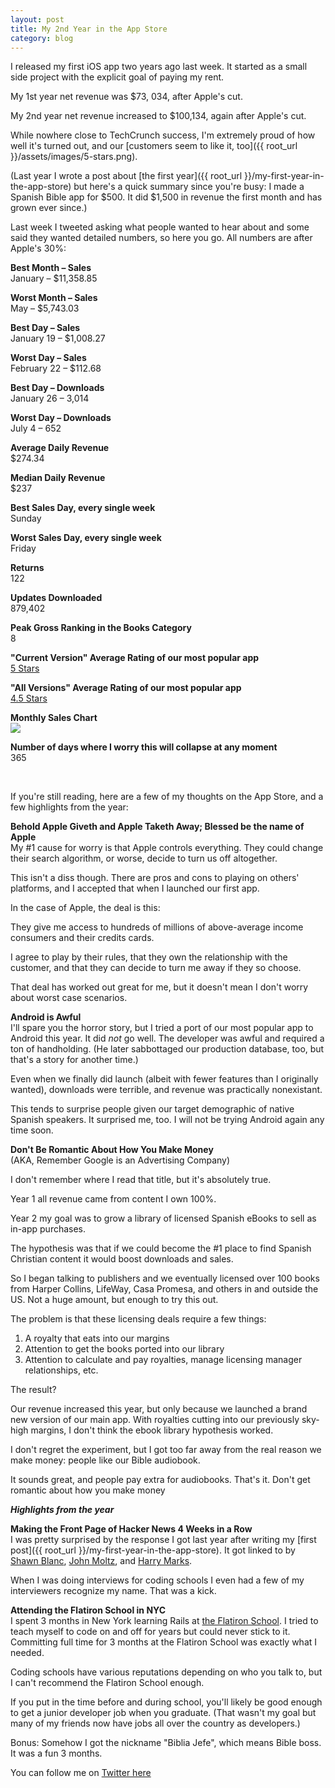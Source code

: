 ```yaml
---
layout: post
title: My 2nd Year in the App Store
category: blog
---
```


I released my first iOS app two years ago last week. It started as a small side project with the explicit goal of paying my rent.

My 1st year net revenue was $73, 034, after Apple's cut.

My 2nd year net revenue increased to $100,134, again after Apple's cut. 

While nowhere close to TechCrunch success, I'm extremely proud of how well it's turned out, and our [customers seem to like it, too]({{ root_url }}/assets/images/5-stars.png). 

(Last year I wrote a post about [the first year]({{ root_url }}/my-first-year-in-the-app-store) but here's a quick summary since you're busy: I made a Spanish Bible app for $500. It did $1,500 in revenue the first month and has grown ever since.)

Last week I tweeted asking what people wanted to hear about and some said they wanted detailed numbers, so here you go. All numbers are after Apple's 30%:

**Best Month – Sales**	
January – $11,358.85

**Worst Month – Sales**  
May – $5,743.03
**Best Day – Sales**  
January 19 – $1,008.27
**Worst Day – Sales**  
February 22 – $112.68

**Best Day – Downloads**  
January 26 – 3,014

**Worst Day – Downloads**  
July 4 – 652

**Average Daily Revenue**  
$274.34

**Median Daily Revenue**  
$237

**Best Sales Day, every single week**  
Sunday

**Worst Sales Day, every single week**  
Friday
**Returns**  
122

**Updates Downloaded**  
879,402

**Peak Gross Ranking in the Books Category**  
8

**"Current Version" Average Rating of our most popular app**  
[5 Stars](https://itunes.apple.com/us/app/la-biblia-reina-valera-estudio/id519625336?mt=8)

**"All Versions" Average Rating of our most popular app**  
[4.5 Stars](https://itunes.apple.com/us/app/la-biblia-reina-valera-estudio/id519625336?mt=8)

**Monthly Sales Chart**  
<img src="{{ root_url }}/assets/images/monthly-sales.png" />

**Number of days where I worry this will collapse at any moment**  
365  

<br>

If you're still reading, here are a few of my thoughts on the App Store, and a few highlights from the year:

**Behold Apple Giveth and Apple Taketh Away; Blessed be the name of Apple**  
My #1 cause for worry is that Apple controls everything. They could change their search algorithm, or worse, decide to turn us off altogether.

This isn't a diss though. There are pros and cons to playing on others' platforms, and I accepted that when I launched our first app.

In the case of Apple, the deal is this: 

They give me access to hundreds of millions of above-average income consumers and their credits cards. 

I agree to play by their rules, that they own the relationship with the customer, and that they can decide to turn me away if they so choose.

That deal has worked out great for me, but it doesn't mean I don't worry about worst case scenarios.

**Android is Awful**  
I'll spare you the horror story, but I tried a port of our most popular app to Android this year. It did *not* go well. The developer was awful and required a ton of handholding. (He later sabbottaged our production database, too, but that's a story for another time.)

Even when we finally did launch (albeit with fewer features than I originally wanted), downloads were terrible, and revenue was practically nonexistant.

This tends to surprise people given our target demographic of native Spanish speakers. It surprised me, too. I will not be trying Android again any time soon.

**Don't Be Romantic About How You Make Money**  
(AKA, Remember Google is an Advertising Company)

I don't remember where I read that title, but it's absolutely true.

Year 1 all revenue came from content I own 100%. 

Year 2 my goal was to grow a library of licensed Spanish eBooks to sell as in-app purchases. 

The hypothesis was that if we could become the #1 place to find Spanish Christian content it would boost downloads and sales.

So I began talking to publishers and we eventually licensed over 100 books from Harper Collins, LifeWay, Casa Promesa, and others in and outside the US. Not a huge amount, but enough to try this out.

The problem is that these licensing deals require a few things:  

1. A royalty that eats into our margins  
2. Attention to get the books ported into our library  
3. Attention to calculate and pay royalties, manage licensing manager relationships, etc.  

The result? 

Our revenue increased this year, but only because we launched a brand new version of our main app. With royalties cutting into our previously sky-high margins, I don't think the ebook library hypothesis worked.

I don't regret the experiment, but I got too far away from the real reason we make money: people like our Bible audiobook.

It sounds great, and people pay extra for audiobooks. That's it. Don't get romantic about how you make money

***Highlights from the year***   

**Making the Front Page of Hacker News 4 Weeks in a Row**  
I was pretty surprised by the response I got last year after writing my [first post]({{ root_url }}/my-first-year-in-the-app-store). It got linked to by [Shawn Blanc](http://shawnblanc.net/2013/04/mckendrick-app-store/), [John Moltz](http://verynicewebsite.net/2013/04/success-isnt-built-in-a-day/), and [Harry Marks](http://curiousrat.com/one-developers-year-in-the-app-store). 

When I was doing interviews for coding schools I even had a few of my interviewers recognize my name. That was a kick.  

**Attending the Flatiron School in NYC**  
I spent 3 months in New York learning Rails at [the Flatiron School](http://flatironschool.com/). I tried to teach myself to code on and off for years but could never stick to it. Committing full time for 3 months at the Flatiron School was exactly what I needed.

Coding schools have various reputations depending on who you talk to, but I can't recommend the Flatiron School enough. 

If you put in the time before and during school, you'll likely be good enough to get a junior developer job when you graduate. (That wasn't my goal but many of my friends now have jobs all over the country as developers.)

Bonus: Somehow I got the nickname "Biblia Jefe", which means Bible boss. It was a fun 3 months.

You can follow me on [Twitter here](http://twitter.com/trevmckendrick)